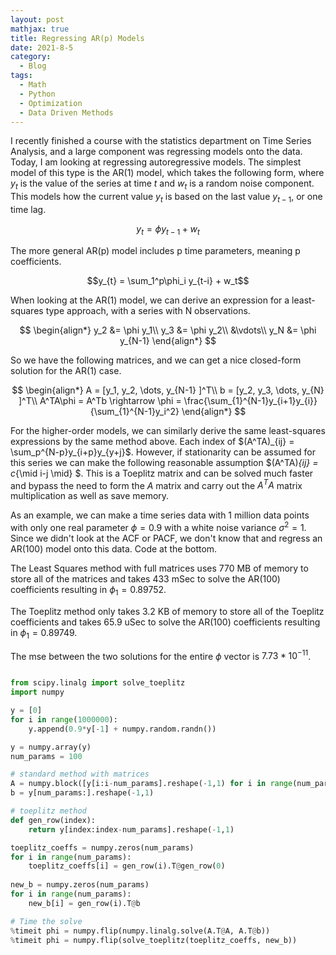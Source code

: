 ```yaml
---
layout: post
mathjax: true
title: Regressing AR(p) Models
date: 2021-8-5
category:
  - Blog
tags:
  - Math
  - Python
  - Optimization
  - Data Driven Methods
---
```


I recently finished a course with the statistics department on Time Series Analysis, and a large component was regressing models onto the data. Today, I am looking at regressing autoregressive models. The simplest model of this type is the AR(1) model, which takes the following form, where $y_t$ is the value of the series at time $t$ and $w_t$ is a random noise component. This models how the current value $y_t$ is based on the last value $y_{t-1}$, or one time lag.

$$y_{t} = \phi y_{t-1} + w_t$$

The more general AR(p) model includes p time parameters, meaning p coefficients.

$$y_{t} = \sum_1^p\phi_i y_{t-i} + w_t$$

When looking at the AR(1) model, we can derive an expression for a least-squares type approach, with a series with N observations.

$$
\begin{align*}
y_2 &= \phi y_1\\
y_3 &= \phi y_2\\
&\vdots\\
y_N &= \phi y_{N-1}
\end{align*}
$$

So we have the following matrices, and we can get a nice closed-form solution for the AR(1) case.

$$
\begin{align*}
A = [y_1, y_2, \dots, y_{N-1} ]^T\\
b = [y_2, y_3, \dots, y_{N} ]^T\\
A^TA\phi = A^Tb \rightarrow \phi = \frac{\sum_{1}^{N-1}y_{i+1}y_{i}}{\sum_{1}^{N-1}y_i^2}
\end{align*}
$$

For the higher-order models, we can similarly derive the same least-squares expressions by the same method above. Each index of $(A^TA)_{ij} = \sum_p^{N-p}y_{i+p}y_{y+j}$. However, if stationarity can be assumed for this series we can make the following reasonable assumption $(A^TA)_{ij} = c_{\mid i-j \mid} $. This is a Toeplitz matrix and can be solved much faster and bypass the need to form the $A$ matrix and carry out the $A^TA$ matrix multiplication as well as save memory.

As an example, we can make a time series data with 1 million data points with only one real parameter $\phi = 0.9$ with a white noise variance $\sigma^2 = 1$. Since we didn't look at the ACF or PACF, we don't know that and regress an AR(100) model onto this data. Code at the bottom.

The Least Squares method with full matrices uses 770 MB of memory to store all of the matrices and takes 433 mSec to solve the AR(100) coefficients resulting in $\phi_1 = 0.89752$.

The Toeplitz method only takes 3.2 KB of memory to store all of the Toeplitz coefficients and takes 65.9 uSec to solve the AR(100) coefficients resulting in $\phi_1 = 0.89749$.

The mse between the two solutions for the entire $\phi$ vector is $7.73* 10^{-11}$.

```python 

from scipy.linalg import solve_toeplitz
import numpy

y = [0]
for i in range(1000000):
    y.append(0.9*y[-1] + numpy.random.randn())

y = numpy.array(y)
num_params = 100

# standard method with matrices 
A = numpy.block([y[i:i-num_params].reshape(-1,1) for i in range(num_params)])
b = y[num_params:].reshape(-1,1)

# toeplitz method
def gen_row(index):
    return y[index:index-num_params].reshape(-1,1)

toeplitz_coeffs = numpy.zeros(num_params)
for i in range(num_params):
    toeplitz_coeffs[i] = gen_row(i).T@gen_row(0)
    
new_b = numpy.zeros(num_params)
for i in range(num_params):
    new_b[i] = gen_row(i).T@b

# Time the solve 
%timeit phi = numpy.flip(numpy.linalg.solve(A.T@A, A.T@b))
%timeit phi = numpy.flip(solve_toeplitz(toeplitz_coeffs, new_b))

```







